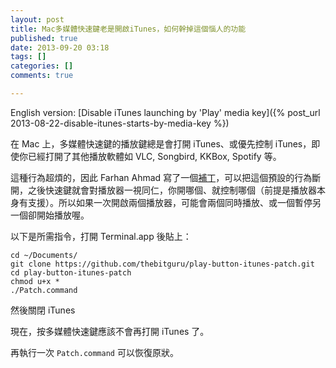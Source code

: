 ```yaml
---
layout: post
title: Mac多媒體快速鍵老是開啟iTunes，如何幹掉這個惱人的功能
published: true
date: 2013-09-20 03:18
tags: []
categories: []
comments: true

---
```

English version: [Disable iTunes launching by 'Play' media key]({% post_url 2013-08-22-disable-itunes-starts-by-media-key %})

在 Mac 上，多媒體快速鍵的播放鍵總是會打開 iTunes、或優先控制 iTunes，即使你已經打開了其他播放軟體如 VLC, Songbird, KKBox, Spotify 等。

這種行為超煩的，因此 Farhan Ahmad 寫了一個[補丁](https://github.com/thebitguru/play-button-itunes-patch)，可以把這個預設的行為斷開，之後快速鍵就會對播放器一視同仁，你開哪個、就控制哪個（前提是播放器本身有支援）。所以如果一次開啟兩個播放器，可能會兩個同時播放、或一個暫停另一個卻開始播放喔。

以下是所需指令，打開 Terminal.app 後貼上：

    cd ~/Documents/
    git clone https://github.com/thebitguru/play-button-itunes-patch.git
    cd play-button-itunes-patch
    chmod u+x *
    ./Patch.command

然後關閉 iTunes

現在，按多媒體快速鍵應該不會再打開 iTunes 了。

再執行一次 `Patch.command` 可以恢復原狀。
